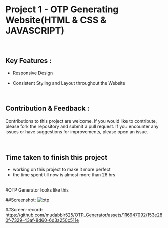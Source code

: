 # Project 1 -  OTP Generating Website(HTML & CSS & JAVASCRIPT)


<br>


## Key Features :

- Responsive Design

- Consistent Styling and Layout throughout the Website


<br>


## Contribution & Feedback :


Contributions to this project are welcome. If you would like to contribute, please fork the repository and submit a pull request. If you encounter any issues or have suggestions for improvements, please open an issue.




<br>



## Time taken to finish this project
- working on this project to make it more perfect
- the time spent till now is almost more than 26 hrs

<br>
#OTP Generator looks like this

##Screenshot:
![otp](https://github.com/mudabbir525/OTP_Generator/assets/116947092/e693ebf3-f6cb-44f0-b1ac-68caa384f9c2)


##Screen-record:
https://github.com/mudabbir525/OTP_Generator/assets/116947092/153e280f-7329-43af-8d60-6d3a250c511e


